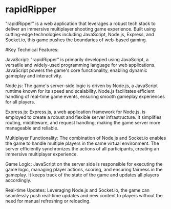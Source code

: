 # rapidRipper
"rapidRipper" is a web application that leverages a robust tech stack to deliver an immersive multiplayer shooting game experience. Built using cutting-edge technologies including JavaScript, Node.js, Express, and Socket.io, this game pushes the boundaries of web-based gaming.

#Key Technical Features:

JavaScript: "rapidRipper" is primarily developed using JavaScript, a versatile and widely-used programming language for web applications. JavaScript powers the game's core functionality, enabling dynamic gameplay and interactivity.

Node.js: The game's server-side logic is driven by Node.js, a JavaScript runtime known for its speed and scalability. Node.js facilitates efficient handling of real-time game events, ensuring smooth gameplay experiences for all players.

Express.js: Express.js, a web application framework for Node.js, is employed to create a robust and flexible server infrastructure. It simplifies routing, middleware, and request handling, making the game server more manageable and reliable.

Multiplayer Functionality: The combination of Node.js and Socket.io enables the game to handle multiple players in the same virtual environment. The server efficiently synchronizes the actions of all participants, creating an immersive multiplayer experience.

Game Logic: JavaScript on the server side is responsible for executing the game logic, managing player actions, scoring, and ensuring fairness in the gameplay. It keeps track of the state of the game and updates all players accordingly.

Real-time Updates: Leveraging Node.js and Socket.io, the game can seamlessly push real-time updates and new content to players without the need for manual refreshing or reloading.
